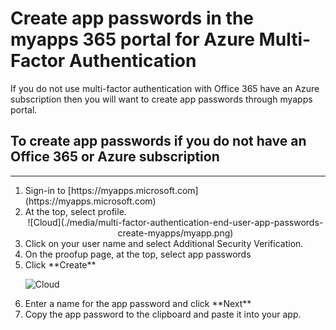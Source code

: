 <properties 
	pageTitle="Create app passwords in the Myapps portal for Azure Multi-Factor Authentication" 
	description="This page shows users how they can create additional app passwords in the Myapps portal." 
	services="multi-factor-authentication" 
	documentationCenter="" 
	authors="billmath" 
	manager="stevenp" 
	editor="curtland"/>

<tags 
	ms.service="multi-factor-authentication" 
	ms.workload="identity" 
	ms.tgt_pltfrm="na" 
	ms.devlang="na" 
	ms.topic="article" 
	ms.date="08/04/2016" 
	ms.author="billmath"/>

# Create app passwords in the myapps 365 portal for Azure Multi-Factor Authentication



If you do not use multi-factor authentication with Office 365 have an Azure subscription then you will want to create app passwords through myapps portal.

## To create app passwords if you do not have an Office 365 or Azure subscription
--------------------------------------------------------------------------------
<ol>
<li>Sign-in to [https://myapps.microsoft.com](https://myapps.microsoft.com)</li>	
<li>At the top, select profile.</li>

<center>![Cloud](./media/multi-factor-authentication-end-user-app-passwords-create-myapps/myapp.png)</center>

<li>Click on your user name and select Additional Security Verification.</li>
<li>On the proofup page, at the top, select app passwords</li>
<li>Click **Create**</li>

![Cloud](./media/multi-factor-authentication-end-user-app-passwords-create-myapps/apppassword.png)

<li>Enter a name for the app password and click **Next**</li>
<li>Copy the app password to the clipboard and paste it into your app.</li>


 
